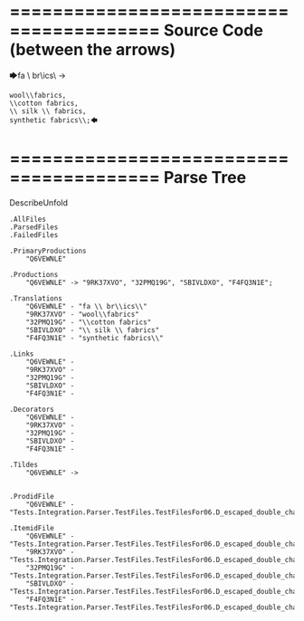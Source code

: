 ========================================
Source Code (between the arrows)
========================================

🡆fa \\ br\\ics\\ ->

    wool\\fabrics,
    \\cotton fabrics,
    \\ silk \\ fabrics,
    synthetic fabrics\\;🡄

========================================
Parse Tree
========================================
DescribeUnfold

    .AllFiles
    .ParsedFiles
    .FailedFiles

    .PrimaryProductions
        "Q6VEWNLE" 

    .Productions
        "Q6VEWNLE" -> "9RK37XVO", "32PMQ19G", "SBIVLDXO", "F4FQ3N1E";

    .Translations
        "Q6VEWNLE" - "fa \\ br\\ics\\"
        "9RK37XVO" - "wool\\fabrics"
        "32PMQ19G" - "\\cotton fabrics"
        "SBIVLDXO" - "\\ silk \\ fabrics"
        "F4FQ3N1E" - "synthetic fabrics\\"

    .Links
        "Q6VEWNLE" - 
        "9RK37XVO" - 
        "32PMQ19G" - 
        "SBIVLDXO" - 
        "F4FQ3N1E" - 

    .Decorators
        "Q6VEWNLE" - 
        "9RK37XVO" - 
        "32PMQ19G" - 
        "SBIVLDXO" - 
        "F4FQ3N1E" - 

    .Tildes
        "Q6VEWNLE" -> 


    .ProdidFile
        "Q6VEWNLE" - "Tests.Integration.Parser.TestFiles.TestFilesFor06.D_escaped_double_characters3.ds"

    .ItemidFile
        "Q6VEWNLE" - "Tests.Integration.Parser.TestFiles.TestFilesFor06.D_escaped_double_characters3.ds"
        "9RK37XVO" - "Tests.Integration.Parser.TestFiles.TestFilesFor06.D_escaped_double_characters3.ds"
        "32PMQ19G" - "Tests.Integration.Parser.TestFiles.TestFilesFor06.D_escaped_double_characters3.ds"
        "SBIVLDXO" - "Tests.Integration.Parser.TestFiles.TestFilesFor06.D_escaped_double_characters3.ds"
        "F4FQ3N1E" - "Tests.Integration.Parser.TestFiles.TestFilesFor06.D_escaped_double_characters3.ds"


